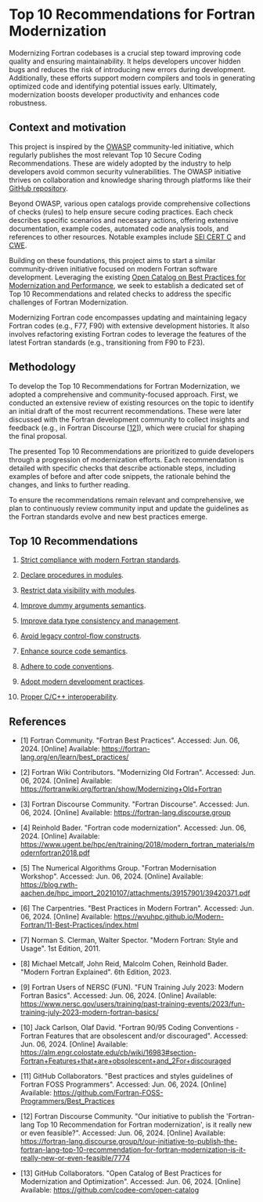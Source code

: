 # Top 10 Recommendations for Fortran Modernization

Modernizing Fortran codebases is a crucial step toward improving code quality
and ensuring maintainability. It helps developers uncover hidden bugs and
reduces the risk of introducing new errors during development. Additionally,
these efforts support modern compilers and tools in generating optimized code
and identifying potential issues early. Ultimately, modernization boosts
developer productivity and enhances code robustness.

## Context and motivation

This project is inspired by the [OWASP](https://owasp.org/) community-led
initiative, which regularly publishes the most relevant Top 10 Secure Coding
Recommendations. These are widely adopted by the industry to help developers
avoid common security vulnerabilities. The OWASP initiative thrives on
collaboration and knowledge sharing through platforms like their [GitHub
repository](https://github.com/OWASP/Top10).

Beyond OWASP, various open catalogs provide comprehensive collections of checks
(rules) to help ensure secure coding practices. Each check describes specific
scenarios and necessary actions, offering extensive documentation, example
codes, automated code analysis tools, and references to other resources.
Notable examples include [SEI CERT
C](https://wiki.sei.cmu.edu/confluence/display/c) and
[CWE](https://cwe.mitre.org/).

Building on these foundations, this project aims to start a similar
community-driven initiative focused on modern Fortran software development.
Leveraging the existing [Open Catalog on Best Practices for Modernization and
Performance](https://github.com/codee-com/open-catalog/), we seek to establish
a dedicated set of Top 10 Recommendations and related checks to address the
specific challenges of Fortran Modernization.

Modernizing Fortran code encompasses updating and maintaining legacy Fortran
codes (e.g., F77, F90) with extensive development histories. It also involves
refactoring existing Fortran codes to leverage the features of the latest
Fortran standards (e.g., transitioning from F90 to F23).

## Methodology

To develop the Top 10 Recommendations for Fortran Modernization, we adopted a
comprehensive and community-focused approach. First, we conducted an extensive
review of existing resources on the topic to identify an initial draft of the
most recurrent recommendations. These were later discussed with the Fortran
development community to collect insights and feedback (e.g., in Fortran
Discourse
[[12](https://fortran-lang.discourse.group/t/our-initiative-to-publish-the-fortran-lang-top-10-recommendation-for-fortran-modernization-is-it-really-new-or-even-feasible/7774)]),
which were crucial for shaping the final proposal.

The presented Top 10 Recommendations are prioritized to guide developers
through a progression of modernization efforts. Each recommendation is detailed
with specific checks that describe actionable steps, including examples of
before and after code snippets, the rationale behind the changes, and links to
further reading.

To ensure the recommendations remain relevant and comprehensive, we plan to
continuously review community input and update the guidelines as the Fortran
standards evolve and new best practices emerge.

## Top 10 Recommendations

1. [Strict compliance with modern Fortran
   standards](Recommendations/R1_ModernStandardCompliance.md).

2. [Declare procedures in modules](Recommendations/R2_ProceduresInModules.md).

3. [Restrict data visibility with
   modules](Recommendations/R3_RestrictDataVisibility.md).

4. [Improve dummy arguments
   semantics](Recommendations/R4_ImproveDummyArguments.md).

5. [Improve data type consistency and
   management](Recommendations/R5_ImproveDataTypes.md).

6. [Avoid legacy control-flow
   constructs](Recommendations/R6_AvoidLegacyControlFlow.md).

7. [Enhance source code semantics](Recommendations/R7_EnhanceCodeSemantics.md).

8. [Adhere to code conventions](Recommendations/R8_CodeConventions.md).

9. [Adopt modern development
   practices](Recommendations/R9_ModernDevelopmentPractices.md).

10. [Proper C/C++ interoperability](Recommendations/R10_CInteroperability.md).

## References

- [1] Fortran Community. "Fortran Best Practices". Accessed: Jun. 06, 2024.
  [Online] Available: https://fortran-lang.org/en/learn/best_practices/

- [2] Fortran Wiki Contributors. "Modernizing Old Fortran". Accessed: Jun. 06,
  2024. [Online] Available:
  https://fortranwiki.org/fortran/show/Modernizing+Old+Fortran

- [3] Fortran Discourse Community. "Fortran Discourse". Accessed: Jun. 06,
  2024. [Online] Available: https://fortran-lang.discourse.group

- [4] Reinhold Bader. "Fortran code modernization". Accessed: Jun. 06, 2024.
  [Online] Available:
  https://www.ugent.be/hpc/en/training/2018/modern_fortran_materials/modernfortran2018.pdf

- [5] The Numerical Algorithms Group. "Fortran Modernisation Workshop".
  Accessed: Jun. 06, 2024. [Online] Available:
  https://blog.rwth-aachen.de/hpc_import_20210107/attachments/39157901/39420371.pdf

- [6] The Carpentries. "Best Practices in Modern Fortran". Accessed: Jun. 06,
  2024. [Online] Available:
  https://wvuhpc.github.io/Modern-Fortran/11-Best-Practices/index.html

- [7] Norman S. Clerman, Walter Spector. "Modern Fortran: Style and Usage". 1st
  Edition, 2011.

- [8] Michael Metcalf, John Reid, Malcolm Cohen, Reinhold Bader. "Modern
  Fortran Explained". 6th Edition, 2023.

- [9] Fortran Users of NERSC (FUN). "FUN Training July 2023: Modern Fortran
  Basics". Accessed: Jun. 06, 2024. [Online] Available:
  https://www.nersc.gov/users/training/past-training-events/2023/fun-training-july-2023-modern-fortran-basics/

- [10] Jack Carlson, Olaf David. "Fortran 90/95 Coding Conventions - Fortran
  Features that are obsolescent and/or discouraged". Accessed: Jun. 06, 2024.
  [Online] Available:
  https://alm.engr.colostate.edu/cb/wiki/16983#section-Fortran+Features+that+are+obsolescent+and_2For+discouraged

- [11] GitHub Collaborators. "Best practices and styles guidelines of Fortran
  FOSS Programmers". Accessed: Jun. 06, 2024. [Online] Available:
  https://github.com/Fortran-FOSS-Programmers/Best_Practices

- [12] Fortran Discourse Community. "Our initiative to publish the
  'Fortran-lang Top 10 Recommendation for Fortran modernization', is it really
  new or even feasible?". Accessed: Jun. 06, 2024. [Online] Available:
  https://fortran-lang.discourse.group/t/our-initiative-to-publish-the-fortran-lang-top-10-recommendation-for-fortran-modernization-is-it-really-new-or-even-feasible/7774

- [13] GitHub Collaborators. "Open Catalog of Best Practices for Modernization
  and Optimization". Accessed: Jun. 06, 2024. [Online] Available:
  https://github.com/codee-com/open-catalog
